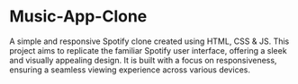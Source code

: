 # Music-App-Clone

A simple and responsive Spotify clone created using HTML, CSS & JS. This project aims to replicate the familiar Spotify user interface, offering a sleek and visually appealing design. It is built with a focus on responsiveness, ensuring a seamless viewing experience across various devices.
